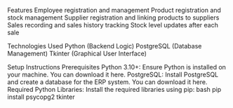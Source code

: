 Features
Employee registration and management
Product registration and stock management
Supplier registration and linking products to suppliers
Sales recording and sales history tracking
Stock level updates after each sale

Technologies Used
Python (Backend Logic)
PostgreSQL (Database Management)
Tkinter (Graphical User Interface)

Setup Instructions
Prerequisites
Python 3.10+: Ensure Python is installed on your machine. You can download it here.
PostgreSQL: Install PostgreSQL and create a database for the ERP system. You can download it here.
Required Python Libraries: Install the required libraries using pip:
bash
pip install psycopg2 tkinter
